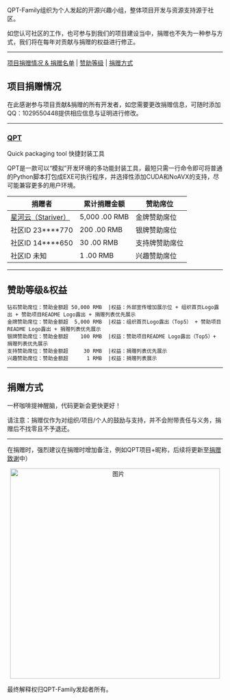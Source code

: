 QPT-Family组织为个人发起的开源兴趣小组，整体项目开发与资源支持源于社区。  

如您认可社区的工作，也可参与到我们的项目建设当中，捐赠也不失为一种参与方式，我们将在每年对贡献与捐赠的权益进行修正。  

---

[项目捐赠情况 & 捐赠名单](https://github.com/QPT-Family/.github/blob/%E5%BC%80%E5%8F%91%E5%88%86%E6%94%AF/%E6%8D%90%E8%B5%A0%E8%87%B4%E8%B0%A2.MD#%E9%A1%B9%E7%9B%AE%E6%8D%90%E8%B5%A0%E6%83%85%E5%86%B5) | [赞助等级](https://github.com/QPT-Family/.github/blob/%E5%BC%80%E5%8F%91%E5%88%86%E6%94%AF/%E6%8D%90%E8%B5%A0%E8%87%B4%E8%B0%A2.MD#%E8%B5%9E%E5%8A%A9%E7%AD%89%E7%BA%A7%E6%9D%83%E7%9B%8A) | [捐赠方式](https://github.com/QPT-Family/.github/blob/%E5%BC%80%E5%8F%91%E5%88%86%E6%94%AF/%E6%8D%90%E8%B5%A0%E8%87%B4%E8%B0%A2.MD#%E8%B5%9E%E5%8A%A9%E7%AD%89%E7%BA%A7%E6%9D%83%E7%9B%8A)

## 项目捐赠情况

在此感谢参与项目贡献&捐赠的所有开发者，如您需要更改捐赠信息，可随时添加QQ：1029550448提供相应信息与证明进行修改。

---

### [QPT](https://github.com/QPT-Family/QPT) 

Quick packaging tool 快捷封装工具

QPT是一款可以“模拟”开发环境的多功能封装工具，最短只需一行命令即可将普通的Python脚本打包成EXE可执行程序，并选择性添加CUDA和NoAVX的支持，尽可能兼容更多的用户环境。


| 捐赠者 | 累计捐赠金额 | 赞助席位 |
| --- | --- | --- |
| [星河云（Stariver）](https://cloud.stariver.org/) | 5,000 .00 RMB | 金牌赞助席位 |
| 社区ID 23\*\*\*\*770 | 200 .00 RMB | 银牌赞助席位 |
| 社区ID 14\*\*\*\*650 | 30 .00 RMB | 支持牌赞助席位 |
| 社区ID 未知 | 1 .00 RMB | 兴趣赞助席位 |


---

## 赞助等级&权益
```
钻石赞助席位：赞助金额超 50,000 RMB  |权益：外部宣传增加展示位 + 组织首页Logo露出 + 赞助项目README Logo露出 + 捐赠列表优先展示  
金牌赞助席位：赞助金额超  5,000 RMB  |权益：组织首页Logo露出（Top5） + 赞助项目README Logo露出 + 捐赠列表优先展示  
银牌赞助席位：赞助金额超    100 RMB  |权益：赞助项目README Logo露出（Top5）+ 捐赠列表优先展示  
支持赞助席位：赞助金额超     30 RMB  |权益：捐赠列表优先展示  
兴趣赞助席位：赞助金额超      1 RMB  |权益：捐赠列表展示
```

---

## 捐赠方式

一杯咖啡提神醒脑，代码更新会更快更好！  

请注意：捐赠仅作为对组织/项目/个人的鼓励与支持，并不会附带责任与义务，捐赠后不找零且不予退还。

---

在捐赠时，强烈建议在捐赠时增加备注，例如QPT项目+昵称，后续将更新至[捐赠致谢](https://github.com/QPT-Family/.github/blob/%E5%BC%80%E5%8F%91%E5%88%86%E6%94%AF/%E6%8D%90%E8%B5%A0%E8%87%B4%E8%B0%A2.MD)中）  
<div align=center><img width="490" alt="图片" src="https://cdn.jsdelivr.net/gh/GT-ZhangAcer/GT-ZhangAcer/d.jpg"></div>

最终解释权归QPT-Family发起者所有。

